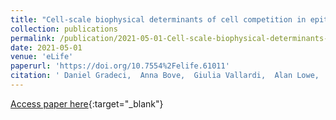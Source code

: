 ```yaml
---
title: "Cell-scale biophysical determinants of cell competition in epithelia"
collection: publications
permalink: /publication/2021-05-01-Cell-scale-biophysical-determinants-of-cell-competition-in-epithelia
date: 2021-05-01
venue: 'eLife'
paperurl: 'https://doi.org/10.7554%2Felife.61011'
citation: ' Daniel Gradeci,  Anna Bove,  Giulia Vallardi,  Alan Lowe,  Shiladitya Banerjee,  Guillaume Charras, &quot;Cell-scale biophysical determinants of cell competition in epithelia.&quot; eLife, 2021.'
---
```

[Access paper here](https://doi.org/10.7554%2Felife.61011){:target="_blank"}
